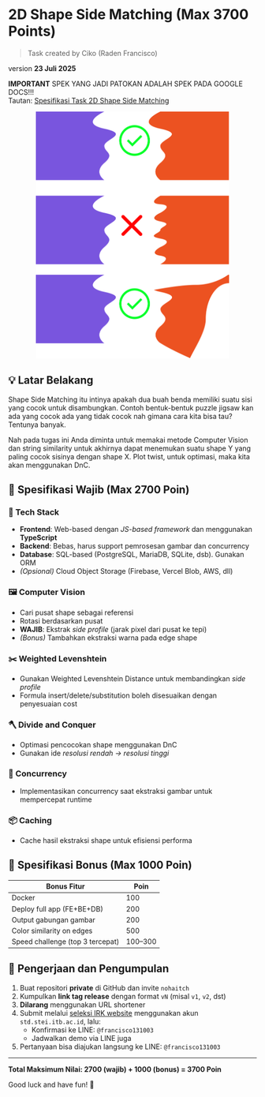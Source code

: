 # 2D Shape Side Matching (Max 3700 Points)

> Task created by Ciko (Raden Francisco)

version **23 Juli 2025**

**IMPORTANT** SPEK YANG JADI PATOKAN ADALAH SPEK PADA GOOGLE DOCS!!!  
Tautan: [Spesifikasi Task 2D Shape Side Matching](https://docs.google.com/document/d/1UPctVxxkW7ja9wHAhP--Q0Ap2XpT4ESxrg8td5NTxFs/edit?tab=t.0)

<div align="center">
<img src="image/shape-side-matching.png" alt="2D Shape Side Matching" height=500/>
</div>

## 💡 Latar Belakang

Shape Side Matching itu intinya apakah dua buah benda memiliki suatu sisi yang cocok untuk disambungkan. Contoh bentuk-bentuk puzzle jigsaw kan ada yang cocok ada yang tidak cocok nah gimana cara kita bisa tau? Tentunya banyak.

Nah pada tugas ini Anda diminta untuk memakai metode Computer Vision dan string similarity untuk akhirnya dapat menemukan suatu shape Y yang paling cocok sisinya dengan shape X. Plot twist, untuk optimasi, maka kita akan menggunakan DnC.

## 🧩 Spesifikasi Wajib (Max 2700 Poin)

### 🔧 Tech Stack

- **Frontend**: Web-based dengan _JS-based framework_ dan menggunakan **TypeScript**
- **Backend**: Bebas, harus support pemrosesan gambar dan concurrency
- **Database**: SQL-based (PostgreSQL, MariaDB, SQLite, dsb). Gunakan ORM
- _(Opsional)_ Cloud Object Storage (Firebase, Vercel Blob, AWS, dll)

### 🖼️ Computer Vision

- Cari pusat shape sebagai referensi
- Rotasi berdasarkan pusat
- **WAJIB**: Ekstrak _side profile_ (jarak pixel dari pusat ke tepi)
- _(Bonus)_ Tambahkan ekstraksi warna pada edge shape

### ✂️ Weighted Levenshtein

- Gunakan Weighted Levenshtein Distance untuk membandingkan _side profile_
- Formula insert/delete/substitution boleh disesuaikan dengan penyesuaian cost

### 🪓 Divide and Conquer

- Optimasi pencocokan shape menggunakan DnC
- Gunakan ide _resolusi rendah → resolusi tinggi_

### 🚀 Concurrency

- Implementasikan concurrency saat ekstraksi gambar untuk mempercepat runtime

### 📦 Caching

- Cache hasil ekstraksi shape untuk efisiensi performa

## 🎁 Spesifikasi Bonus (Max 1000 Poin)

| Bonus Fitur                      | Poin    |
| -------------------------------- | ------- |
| Docker                           | 100     |
| Deploy full app (FE+BE+DB)       | 200     |
| Output gabungan gambar           | 200     |
| Color similarity on edges        | 500     |
| Speed challenge (top 3 tercepat) | 100–300 |

## 📂 Pengerjaan dan Pengumpulan

1. Buat repositori **private** di GitHub dan invite `nohaitch`
2. Kumpulkan **link tag release** dengan format `vN` (misal `v1`, `v2`, dst)
3. **Dilarang** menggunakan URL shortener
4. Submit melalui [seleksi IRK website](https://seleksi-irk-2025.vercel.app/) menggunakan akun `std.stei.itb.ac.id`, lalu:
   - Konfirmasi ke LINE: `@francisco131003`
   - Jadwalkan demo via LINE juga
5. Pertanyaan bisa diajukan langsung ke LINE: `@francisco131003`

---

**Total Maksimum Nilai: 2700 (wajib) + 1000 (bonus) = 3700 Poin**

Good luck and have fun! 🚀
